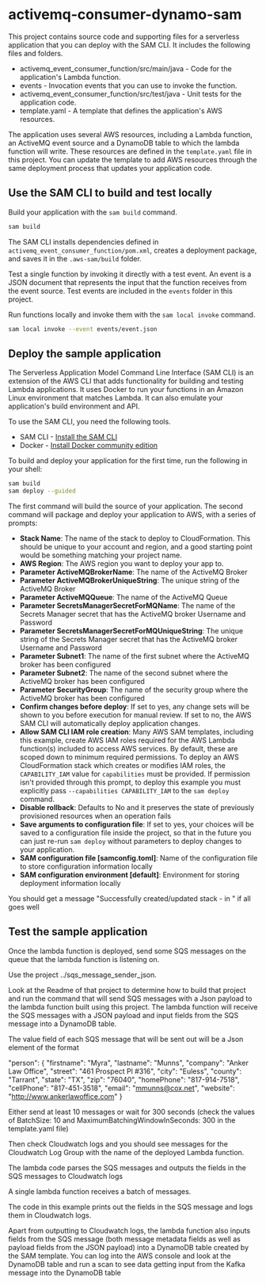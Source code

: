 # activemq-consumer-dynamo-sam

This project contains source code and supporting files for a serverless application that you can deploy with the SAM CLI. It includes the following files and folders.

- activemq_event_consumer_function/src/main/java - Code for the application's Lambda function.
- events - Invocation events that you can use to invoke the function.
- activemq_event_consumer_function/src/test/java - Unit tests for the application code. 
- template.yaml - A template that defines the application's AWS resources.

The application uses several AWS resources, including a Lambda function, an ActiveMQ event source and a DynamoDB table to which the lambda function will write. These resources are defined in the `template.yaml` file in this project. You can update the template to add AWS resources through the same deployment process that updates your application code.


## Use the SAM CLI to build and test locally

Build your application with the `sam build` command.

```bash
sam build
```

The SAM CLI installs dependencies defined in `activemq_event_consumer_function/pom.xml`, creates a deployment package, and saves it in the `.aws-sam/build` folder.

Test a single function by invoking it directly with a test event. An event is a JSON document that represents the input that the function receives from the event source. Test events are included in the `events` folder in this project.

Run functions locally and invoke them with the `sam local invoke` command.

```bash
sam local invoke --event events/event.json
```

## Deploy the sample application

The Serverless Application Model Command Line Interface (SAM CLI) is an extension of the AWS CLI that adds functionality for building and testing Lambda applications. It uses Docker to run your functions in an Amazon Linux environment that matches Lambda. It can also emulate your application's build environment and API.

To use the SAM CLI, you need the following tools.

* SAM CLI - [Install the SAM CLI](https://docs.aws.amazon.com/serverless-application-model/latest/developerguide/serverless-sam-cli-install.html)
* Docker - [Install Docker community edition](https://hub.docker.com/search/?type=edition&offering=community)

To build and deploy your application for the first time, run the following in your shell:

```bash
sam build
sam deploy --guided
```

The first command will build the source of your application. The second command will package and deploy your application to AWS, with a series of prompts:

* **Stack Name**: The name of the stack to deploy to CloudFormation. This should be unique to your account and region, and a good starting point would be something matching your project name.
* **AWS Region**: The AWS region you want to deploy your app to.
* **Parameter ActiveMQBrokerName**: The name of the ActiveMQ Broker
* **Parameter ActiveMQBrokerUniqueString**: The unique string of the ActiveMQ Broker
* **Parameter ActiveMQQueue**: The name of the ActiveMQ Queue
* **Parameter SecretsManagerSecretForMQName**: The name of the Secrets Manager secret that has the ActiveMQ broker Username and Password
* **Parameter SecretsManagerSecretForMQUniqueString**: The unique string of the Secrets Manager secret that has the ActiveMQ broker Username and Password
* **Parameter Subnet1**: The name of the first subnet where the ActiveMQ broker has been configured
* **Parameter Subnet2**: The name of the second subnet where the ActiveMQ broker has been configured
* **Parameter SecurityGroup**: The name of the security group where the ActiveMQ broker has been configured
* **Confirm changes before deploy**: If set to yes, any change sets will be shown to you before execution for manual review. If set to no, the AWS SAM CLI will automatically deploy application changes.
* **Allow SAM CLI IAM role creation**: Many AWS SAM templates, including this example, create AWS IAM roles required for the AWS Lambda function(s) included to access AWS services. By default, these are scoped down to minimum required permissions. To deploy an AWS CloudFormation stack which creates or modifies IAM roles, the `CAPABILITY_IAM` value for `capabilities` must be provided. If permission isn't provided through this prompt, to deploy this example you must explicitly pass `--capabilities CAPABILITY_IAM` to the `sam deploy` command.
* **Disable rollback**: Defaults to No and it preserves the state of previously provisioned resources when an operation fails
* **Save arguments to configuration file**: If set to yes, your choices will be saved to a configuration file inside the project, so that in the future you can just re-run `sam deploy` without parameters to deploy changes to your application.
* **SAM configuration file [samconfig.toml]**: Name of the configuration file to store configuration information locally
* **SAM configuration environment [default]**: Environment for storing deployment information locally

You should get a message "Successfully created/updated stack - <StackName> in <Region>" if all goes well


## Test the sample application

Once the lambda function is deployed, send some SQS messages on the queue that the lambda function is listening on.

Use the project ../sqs_message_sender_json.

Look at the Readme of that project to determine how to build that project and run the command that will send SQS messages with a Json payload to the lambda function built using this project. The lambda function will receive the SQS messages with a JSON payload and input fields from the SQS message into a DynamoDB table.

The value field of each SQS message that will be sent out will be a Json element of the format

"person": {
        "firstname": "Myra",
        "lastname": "Munns",
        "company": "Anker Law Office",
        "street": "461 Prospect Pl #316",
        "city": "Euless",
        "county": "Tarrant",
        "state": "TX",
        "zip": "76040",
        "homePhone": "817-914-7518",
        "cellPhone": "817-451-3518",
        "email": "mmunns@cox.net",
        "website": "http://www.ankerlawoffice.com"
}

Either send at least 10 messages or wait for 300 seconds (check the values of BatchSize: 10 and MaximumBatchingWindowInSeconds: 300 in the template.yaml file)

Then check Cloudwatch logs and you should see messages for the Cloudwatch Log Group with the name of the deployed Lambda function.

The lambda code parses the SQS messages and outputs the fields in the SQS messages to Cloudwatch logs

A single lambda function receives a batch of messages.

The code in this example prints out the fields in the SQS message and logs them in Cloudwatch logs.

Apart from outputting to Cloudwatch logs, the lambda function also inputs fields from the SQS message (both message metadata fields as well as payload fields from the JSON payload) into a DynamoDB table created by the SAM template. You can log into the AWS console and look at the DynamoDB table and run a scan to see data getting input from the Kafka message into the DynamoDB table
